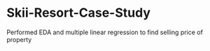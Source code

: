 # Skii-Resort-Case-Study
Performed EDA and multiple linear regression to find selling price of property

